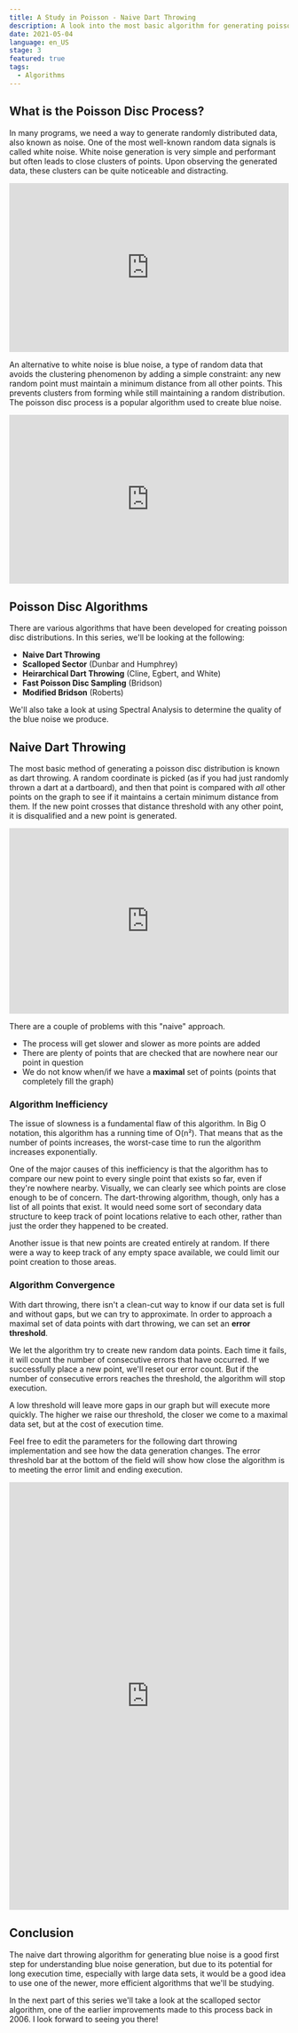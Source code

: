 ```yaml
---
title: A Study in Poisson - Naive Dart Throwing
description: A look into the most basic algorithm for generating poisson disk distributions.
date: 2021-05-04
language: en_US
stage: 3
featured: true
tags:
  - Algorithms
---
```

## What is the Poisson Disc Process?

In many programs, we need a way to generate randomly distributed data, also known as noise. One of the most well-known random data signals is called white noise. White noise generation is very simple and performant but often leads to close clusters of points. Upon observing the generated data, these clusters can be quite noticeable and distracting.

<iframe width="100%" height="304" frameborder="0" src="https://observablehq.com/embed/@kbravh/a-study-in-poisson?cells=whiteNoiseChart"></iframe>

An alternative to white noise is blue noise, a type of random data that avoids the clustering phenomenon by adding a simple constraint: any new random point must maintain a minimum distance from all other points. This prevents clusters from forming while still maintaining a random distribution. The poisson disc process is a popular algorithm used to create blue noise.

<iframe width="100%" height="304" frameborder="0" src="https://observablehq.com/embed/@kbravh/a-study-in-poisson?cells=blueNoiseChart"></iframe>

## Poisson Disc Algorithms

There are various algorithms that have been developed for creating poisson disc distributions. In this series, we'll be looking at the following:


- **Naive Dart Throwing**
- **Scalloped Sector** (Dunbar and Humphrey)
- **Heirarchical Dart Throwing** (Cline, Egbert, and White)
- **Fast Poisson Disc Sampling** (Bridson)
- **Modified Bridson** (Roberts)

We'll also take a look at using Spectral Analysis to determine the quality of the blue noise we produce.

## Naive Dart Throwing

The most basic method of generating a poisson disc distribution is known as dart throwing. A random coordinate is picked (as if you had just randomly thrown a dart at a dartboard), and then that point is compared with *all* other points on the graph to see if it maintains a certain minimum distance from them. If the new point crosses that distance threshold with any other point, it is disqualified and a new point is generated.

<iframe width="100%" height="334" frameborder="0" src="https://observablehq.com/embed/@kbravh/a-study-in-poisson?cells=viewof+replay%2CdartThrowingChart"></iframe>

There are a couple of problems with this "naive" approach.
- The process will get slower and slower as more points are added
- There are plenty of points that are checked that are nowhere near our point in question
- We do not know when/if we have a **maximal** set of points (points that completely fill the graph)

### Algorithm Inefficiency

The issue of slowness is a fundamental flaw of this algorithm. In Big O notation, this algorithm has a running time of O(n²). That means that as the number of points increases, the worst-case time to run the algorithm increases exponentially.

One of the major causes of this inefficiency is that the algorithm has to compare our new point to every single point that exists so far, even if they're nowhere nearby. Visually, we can clearly see which points are close enough to be of concern. The dart-throwing algorithm, though, only has a list of all points that exist. It would need some sort of secondary data structure to keep track of point locations relative to each other, rather than just the order they happened to be created.

Another issue is that new points are created entirely at random. If there were a way to keep track of any empty space available, we could limit our point creation to those areas.

### Algorithm Convergence

With dart throwing, there isn't a clean-cut way to know if our data set is full and without gaps, but we can try to approximate. In order to approach a maximal set of data points with dart throwing, we can set an **error threshold**.

We let the algorithm try to create new random data points. Each time it fails, it will count the number of consecutive errors that have occurred. If we successfully place a new point, we'll reset our error count. But if the number of consecutive errors reaches the threshold, the algorithm will stop execution.

A low threshold will leave more gaps in our graph but will execute more quickly. The higher we raise our threshold, the closer we come to a maximal data set, but at the cost of execution time.

Feel free to edit the parameters for the following dart throwing implementation and see how the data generation changes. The error threshold bar at the bottom of the field will show how close the algorithm is to meeting the error limit and ending execution.

<iframe width="100%" height="770" frameborder="0" src="https://observablehq.com/embed/@kbravh/a-study-in-poisson?cells=viewof+replay2%2Cchart%2Cviewof+threshold%2Cviewof+radius%2Cviewof+pointRadius"></iframe>

## Conclusion
The naive dart throwing algorithm for generating blue noise is a good first step for understanding blue noise generation, but due to its potential for long execution time, especially with large data sets, it would be a good idea to use one of the newer, more efficient algorithms that we'll be studying.

In the next part of this series we'll take a look at the scalloped sector algorithm, one of the earlier improvements made to this process back in 2006. I look forward to seeing you there!